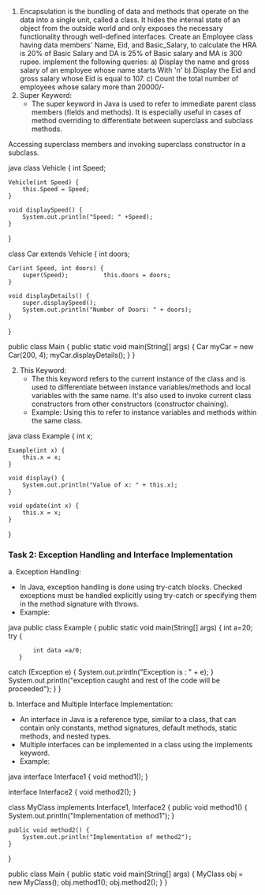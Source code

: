 1.	Encapsulation is the bundling of data and methods that operate on the data into a single unit, called a class. It hides the internal state of an object from the outside world and only exposes the necessary functionality through well-defined interfaces. 
Create an Employee class having data members' Name, Eid, and Basic_Salary, to calculate the HRA is 20% of Basic Salary and DA is 25% of Basic salary and MA is 300 rupee. implement the following queries:
  a) Display the name and gross salary of an employee whose name starts With 'n'
  b).Display the Eid and gross salary whose Eid is equal to 107.
  c)  Count the total number of employees whose salary more than 20000/-
1. Super Keyword:
   - The super keyword in Java is used to refer to immediate parent class members (fields and methods). It is especially useful in cases of method overriding to differentiate between superclass and subclass methods.
   
 Accessing superclass members and invoking superclass constructor in a subclass.

java
class Vehicle {
    int Speed;

    Vehicle(int Speed) {
        this.Speed = Speed;
    }

    void displaySpeed() {
        System.out.println("Speed: " +Speed);
    }
}

class Car extends Vehicle {
    int doors;

    Car(int Speed, int doors) {
        super(Speed);          this.doors = doors;
    }

    void displayDetails() {
        super.displaySpeed(); 
        System.out.println("Number of Doors: " + doors);
    }
}

public class Main {
    public static void main(String[] args) {
        Car myCar = new Car(200, 4);
        myCar.displayDetails();
    }
}


2. This Keyword:
   - The this keyword refers to the current instance of the class and is used to differentiate between instance variables/methods and local variables with the same name. It's also used to invoke current class constructors from other constructors (constructor chaining).
   - Example: Using this to refer to instance variables and methods within the same class.

java
class Example {
    int x;

    Example(int x) {
        this.x = x;  
    }

    void display() {
        System.out.println("Value of x: " + this.x);  
    }

    void update(int x) {
        this.x = x;  
    }
}


### Task 2: Exception Handling and Interface Implementation

a. Exception Handling:
   - In Java, exception handling is done using try-catch blocks. Checked exceptions must be handled explicitly using try-catch or specifying them in the method signature with throws.
   - Example:

java
public class Example {
    public static void main(String[] args) {
int a=20;
        try {
           
           int data =a/0;
       } 
catch (Exception e) {
            System.out.println("Exception is : " + e);
        }
System.out.println("exception caught and rest of the code will be proceeded");
    }
}


b. Interface and Multiple Interface Implementation:
   - An interface in Java is a reference type, similar to a class, that can contain only constants, method signatures, default methods, static methods, and nested types.
   - Multiple interfaces can be implemented in a class using the implements keyword.
   - Example:

java
interface Interface1 {
    void method1();
}

interface Interface2 {
    void method2();
}

class MyClass implements Interface1, Interface2 {
    public void method1() {
        System.out.println("Implementation of method1");
    }

    public void method2() {
        System.out.println("Implementation of method2");
    }
}

public class Main {
    public static void main(String[] args) {
        MyClass obj = new MyClass();
        obj.method1();
        obj.method2();
    }
}
